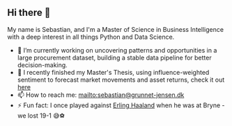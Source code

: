 ## Hi there 👋

My name is Sebastian, and I'm a Master of Science in Business Intelligence with a deep interest in all things Python and Data Science.

- 🔭 I’m currently working on uncovering patterns and opportunities in a large procurement dataset, building a stable data pipeline for better decision-making.
- 🌱 I recently finished my Master's Thesis, using influence-weighted sentiment to forecast market movements and asset returns, check it out [here](https://github.com/SebastianG-J/Master-Thesis)
- 📫 How to reach me: [mailto:sebastian@grunnet-jensen.dk](sebastian@grunnet-jensen.dk)
- ⚡ Fun fact: I once played against [Erling Haaland](https://www.google.com/search?num=10&sa=X&sca_esv=827ca067cae54b45&rlz=1C1GCEU_enDK1047DK1047&sxsrf=AE3TifMMr3ib9aVJnvBW2oV6qWHm-_h3jQ:1755084567810&udm=2&fbs=AIIjpHw2KGh6wpocn18KLjPMw8n57XoVNo77u2wv3yhVkwnmKKGywFCtwth0nIjfnLPKgwUcE7xB40X4X1Cr57WfYVtLprouEJMibdpgcjrNRTtP026IvlYZcpdzTnf7qsZlhOsH8LVfSsdGPyIjaYiG6IGA4jlYTxkRB15POw1nSyEikwTHlKbw2JCyYYs1w7kIA-MrmYkv&q=Erling+haaland&ved=2ahUKEwjmhdzB14ePAxU-Q_EDHQ1_FM8QtKgLegQIEBAB&biw=1920&bih=911&dpr=1) when he was at Bryne - we lost 19-1 😅⚽

<!--
**SebastianG-J/sebastiang-j** is a ✨ _special_ ✨ repository because its `README.md` (this file) appears on your GitHub profile.

Here are some ideas to get you started:

- 🔭 I’m currently working on ...
- 🌱 I’m currently learning ...
- 👯 I’m looking to collaborate on ...
- 🤔 I’m looking for help with ...
- 💬 Ask me about ...
- 📫 How to reach me: ...
- 😄 Pronouns: ...
- ⚡ Fun fact: ...
-->
